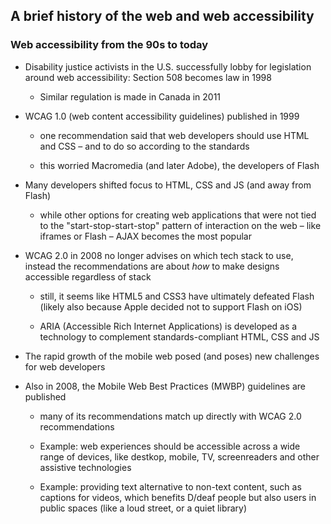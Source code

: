 ## A brief history of the web and web accessibility

### Web accessibility from the 90s to today

- Disability justice activists in the U.S. successfully
  lobby for legislation around web accessibility: Section
  508 becomes law in 1998

  - Similar regulation is made in Canada in 2011

- WCAG 1.0 (web content accessibility guidelines)
  published in 1999

  - one recommendation said that web developers should use
    HTML and CSS – and to do so according to the standards

  - this worried Macromedia (and later Adobe), the
    developers of Flash

- Many developers shifted focus to HTML, CSS and JS (and
  away from Flash)

  - while other options for creating web applications that
    were not tied to the "start-stop-start-stop" pattern
    of interaction on the web – like iframes or Flash –
    AJAX becomes the most popular

- WCAG 2.0 in 2008 no longer advises on which tech stack
  to use, instead the recommendations are about _how_ to
  make designs accessible regardless of stack

  - still, it seems like HTML5 and CSS3 have ultimately
    defeated Flash (likely also because Apple decided not
    to support Flash on iOS)

  - ARIA (Accessible Rich Internet Applications) is
    developed as a technology to complement
    standards-compliant HTML, CSS and JS

- The rapid growth of the mobile web posed (and poses) new
  challenges for web developers

- Also in 2008, the Mobile Web Best Practices (MWBP)
  guidelines are published

  - many of its recommendations match up directly with
    WCAG 2.0 recommendations

  - Example: web experiences should be accessible across a
    wide range of devices, like destkop, mobile, TV, 
    screenreaders and other assistive technologies

  - Example: providing text alternative to non-text
    content, such as captions for videos, which benefits
    D/deaf people but also users in public spaces (like a
    loud street, or a quiet library)



